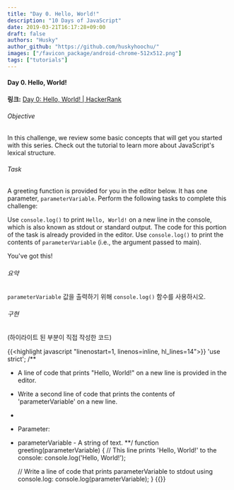 ```yaml
---
title: "Day 0. Hello, World!"
description: "10 Days of JavaScript"
date: 2019-03-21T16:17:28+09:00
draft: false
authors: "Husky"
author_github: "https://github.com/huskyhoochu/"
images: ["/favicon_package/android-chrome-512x512.png"]
tags: ["tutorials"]
---
```


#### Day 0. Hello, World!

**링크:** <a href="https://www.hackerrank.com/challenges/js10-hello-world/problem" target="_blank" rel="noopener noreferrer">Day 0: Hello, World! | HackerRank</a>

###### Objective

In this challenge, we review some basic concepts that will get you started with this series. Check out the tutorial to learn more about JavaScript's lexical structure.

###### Task

A greeting function is provided for you in the editor below. It has one parameter, `parameterVariable`. Perform the following tasks to complete this challenge:

Use `console.log()` to print `Hello, World!` on a new line in the console, which is also known as stdout or standard output. The code for this portion of the task is already provided in the editor.
Use `console.log()` to print the contents of `parameterVariable` (i.e., the argument passed to main).

You've got this!

###### 요약

`parameterVariable` 값을 출력하기 위해 `console.log()` 함수를 사용하시오.

###### 구현

(하이라이트 된 부분이 직접 작성한 코드)

{{<highlight javascript "linenostart=1, linenos=inline, hl_lines=14">}}
'use strict';
/**
*   A line of code that prints "Hello, World!" on a new line is provided in the editor. 
*   Write a second line of code that prints the contents of 'parameterVariable' on a new line.
*
*	Parameter:
*   parameterVariable - A string of text.
**/
function greeting(parameterVariable) {
    // This line prints 'Hello, World!' to the console:
    console.log('Hello, World!');

    // Write a line of code that prints parameterVariable to stdout using console.log:
    console.log(parameterVariable);
}
{{</highlight>}}
